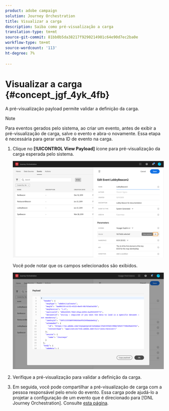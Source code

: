 ```yaml
---
product: adobe campaign
solution: Journey Orchestration
title: Visualizar a carga
description: Saiba como pré-visualização a carga
translation-type: tm+mt
source-git-commit: 81bb0b5da38217f9290214901c64e90d7ec2ba0e
workflow-type: tm+mt
source-wordcount: '113'
ht-degree: 7%

---
```




# Visualizar a carga {#concept_jgf_4yk_4fb}

A pré-visualização payload permite validar a definição da carga.

>[!NOTE]
>
>Para eventos gerados pelo sistema, ao criar um evento, antes de exibir a pré-visualização de carga, salve o evento e abra-o novamente. Essa etapa é necessária para gerar uma ID de evento na carga.

1. Clique no **[!UICONTROL View Payload]** ícone para pré-visualização da carga esperada pelo sistema.

   ![](../assets/journey13.png)

   Você pode notar que os campos selecionados são exibidos.

   ![](../assets/journey14.png)

1. Verifique a pré-visualização para validar a definição da carga.

1. Em seguida, você pode compartilhar a pré-visualização de carga com a pessoa responsável pelo envio do evento. Essa carga pode ajudá-lo a projetar a configuração de um evento que é direcionado para [!DNL Journey Orchestration]. Consulte [esta página](../event/additional-steps-to-send-events-to-journey-orchestration.md).
